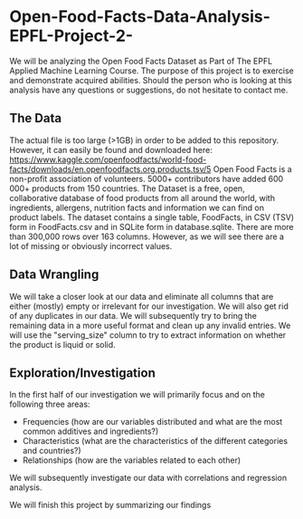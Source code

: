 # Open-Food-Facts-Data-Analysis-EPFL-Project-2-
We will be analyzing the Open Food Facts Dataset as Part of The EPFL Applied Machine Learning Course. The purpose of this project is to exercise and demonstrate acquired abilities. Should the person who is looking at this analysis have any questions or suggestions, do not hesitate to contact me.

## The Data
The actual file is too large (>1GB) in order to be added to this repository. However, it can easily be found and downloaded here: https://www.kaggle.com/openfoodfacts/world-food-facts/downloads/en.openfoodfacts.org.products.tsv/5
Open Food Facts is a non-profit association of volunteers. 5000+ contributors have added 600 000+ products from 150 countries.
The Dataset is a free, open, collaborative database of food products from all around the world, with ingredients, allergens, nutrition facts and information we can find on product labels.
The dataset contains a single table, FoodFacts, in CSV (TSV) form in FoodFacts.csv and in SQLite form in database.sqlite.
There are more than 300,000 rows over 163 columns. However, as we will see there are a lot of missing or obviously incorrect values.

## Data Wrangling

We will take a closer look at our data and eliminate all columns that are either (mostly) empty or irrelevant for our investigation.
We will also get rid of any duplicates in our data. We will subsequently try to bring the remaining data in a more useful format and clean up any invalid entries. We will use the "serving_size" column to try to extract information on whether the product is liquid or solid.

## Exploration/Investigation

In the first half of our investigation we will primarily focus and on the following three areas:
- Frequencies (how are our variables distributed and what are the most common additives and ingredients?)
- Characteristics (what are the characteristics of the different categories and countries?)
- Relationships (how are the variables related to each other)

We will subsequently investigate our data with correlations and regression analysis.

We will finish this project by summarizing our findings
